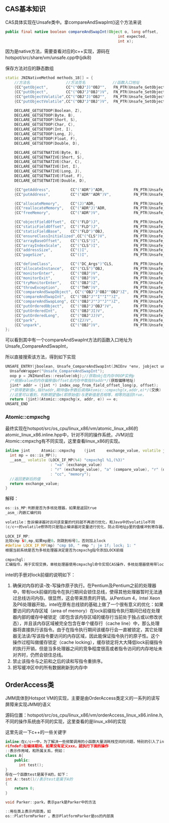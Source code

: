 ## CAS基本知识

CAS具体实现在Unsafe类中。拿compareAndSwapInt()这个方法来说

~~~java
public final native boolean compareAndSwapInt(Object o, long offset,
                                                  int expected,
                                                  int x);
~~~

因为是native方法，需要查看对应的c++实现，源码在hotspot/src/share/vm/unsafe.cpp中(jdk8)

保存方法对应的静态数组

~~~cpp
static JNINativeMethod methods_18[] = {
    //方法名                //方法签名            //函数入口地址
    {CC"getObject",        CC"("OBJ"J)"OBJ"",   FN_PTR(Unsafe_GetObject)},
    {CC"putObject",        CC"("OBJ"J"OBJ")V",  FN_PTR(Unsafe_SetObject)},
    {CC"getObjectVolatile",CC"("OBJ"J)"OBJ"",   FN_PTR(Unsafe_GetObjectVolatile)},
    {CC"putObjectVolatile",CC"("OBJ"J"OBJ")V",  FN_PTR(Unsafe_SetObjectVolatile)},

    DECLARE_GETSETOOP(Boolean, Z),
    DECLARE_GETSETOOP(Byte, B),
    DECLARE_GETSETOOP(Short, S),
    DECLARE_GETSETOOP(Char, C),
    DECLARE_GETSETOOP(Int, I),
    DECLARE_GETSETOOP(Long, J),
    DECLARE_GETSETOOP(Float, F),
    DECLARE_GETSETOOP(Double, D),

    DECLARE_GETSETNATIVE(Byte, B),
    DECLARE_GETSETNATIVE(Short, S),
    DECLARE_GETSETNATIVE(Char, C),
    DECLARE_GETSETNATIVE(Int, I),
    DECLARE_GETSETNATIVE(Long, J),
    DECLARE_GETSETNATIVE(Float, F),
    DECLARE_GETSETNATIVE(Double, D),

    {CC"getAddress",         CC"("ADR")"ADR,             FN_PTR(Unsafe_GetNativeAddress)},
    {CC"putAddress",         CC"("ADR""ADR")V",          FN_PTR(Unsafe_SetNativeAddress)},

    {CC"allocateMemory",     CC"(J)"ADR,                 FN_PTR(Unsafe_AllocateMemory)},
    {CC"reallocateMemory",   CC"("ADR"J)"ADR,            FN_PTR(Unsafe_ReallocateMemory)},
    {CC"freeMemory",         CC"("ADR")V",               FN_PTR(Unsafe_FreeMemory)},

    {CC"objectFieldOffset",  CC"("FLD")J",               FN_PTR(Unsafe_ObjectFieldOffset)},
    {CC"staticFieldOffset",  CC"("FLD")J",               FN_PTR(Unsafe_StaticFieldOffset)},
    {CC"staticFieldBase",    CC"("FLD")"OBJ,             FN_PTR(Unsafe_StaticFieldBaseFromField)},
    {CC"ensureClassInitialized",CC"("CLS")V",            FN_PTR(Unsafe_EnsureClassInitialized)},
    {CC"arrayBaseOffset",    CC"("CLS")I",               FN_PTR(Unsafe_ArrayBaseOffset)},
    {CC"arrayIndexScale",    CC"("CLS")I",               FN_PTR(Unsafe_ArrayIndexScale)},
    {CC"addressSize",        CC"()I",                    FN_PTR(Unsafe_AddressSize)},
    {CC"pageSize",           CC"()I",                    FN_PTR(Unsafe_PageSize)},

    {CC"defineClass",        CC"("DC_Args")"CLS,         FN_PTR(Unsafe_DefineClass)},
    {CC"allocateInstance",   CC"("CLS")"OBJ,             FN_PTR(Unsafe_AllocateInstance)},
    {CC"monitorEnter",       CC"("OBJ")V",               FN_PTR(Unsafe_MonitorEnter)},
    {CC"monitorExit",        CC"("OBJ")V",               FN_PTR(Unsafe_MonitorExit)},
    {CC"tryMonitorEnter",    CC"("OBJ")Z",               FN_PTR(Unsafe_TryMonitorEnter)},
    {CC"throwException",     CC"("THR")V",               FN_PTR(Unsafe_ThrowException)},
    {CC"compareAndSwapObject", CC"("OBJ"J"OBJ""OBJ")Z",  FN_PTR(Unsafe_CompareAndSwapObject)},
    {CC"compareAndSwapInt",  CC"("OBJ"J""I""I"")Z",      FN_PTR(Unsafe_CompareAndSwapInt)},
    {CC"compareAndSwapLong", CC"("OBJ"J""J""J"")Z",      FN_PTR(Unsafe_CompareAndSwapLong)},
    {CC"putOrderedObject",   CC"("OBJ"J"OBJ")V",         FN_PTR(Unsafe_SetOrderedObject)},
    {CC"putOrderedInt",      CC"("OBJ"JI)V",             FN_PTR(Unsafe_SetOrderedInt)},
    {CC"putOrderedLong",     CC"("OBJ"JJ)V",             FN_PTR(Unsafe_SetOrderedLong)},
    {CC"park",               CC"(ZJ)V",                  FN_PTR(Unsafe_Park)},
    {CC"unpark",             CC"("OBJ")V",               FN_PTR(Unsafe_Unpark)}
};
~~~

可以看到其中有一个compareAndSwapInt方法的函数入口地址为Unsafe_CompareAndSwapInt，

所以直接搜索该方法，得到如下实现

~~~cpp
UNSAFE_ENTRY(jboolean, Unsafe_CompareAndSwapInt(JNIEnv *env, jobject unsafe, jobject obj, jlong offset, jint e, jint x))
  UnsafeWrapper("Unsafe_CompareAndSwapInt");
  oop p = JNIHandles::resolve(obj);//获取obj在内存中OOP实例p
  /*根据value的内存偏移值offset去内存中取指针addr*/(获取偏移地址)
  jint* addr = (jint *) index_oop_from_field_offset_long(p, offset);
  /*获得更新值x,指针addr,期待值e参数后调用Atomic::cmpxchg(x,addr,e)*/(交换)
  //这里可以看到，判断期望值e(即原始值)与更新值是否相等，相等则返回true，
  return (jint)(Atomic::cmpxchg(x, addr, e)) == e;
UNSAFE_END
~~~

### Atomic::cmpxchg

最终实现在hotspot/src/os_cpu/linux_x86/vm/atomic_linux_x86的atomic_linux_x86.inline.hpp中，针对不同的操作系统，JVM对应Atomic::cmpxchg有不同实现，这里查看linux_x86的实现。

~~~cpp
inline jint     Atomic::cmpxchg    (jint     exchange_value, volatile jint*     dest, jint     compare_value) {
  int mp = os::is_MP();
  __asm__ volatile (LOCK_IF_MP(%4) "cmpxchgl %1,(%3)"
                    : "=a" (exchange_value)
                    : "r" (exchange_value), "a" (compare_value), "r" (dest), "r" (mp)
                    : "cc", "memory");
  //返回更新后的值
  return exchange_value;
}
~~~

解释：

~~~cpp
os::is_MP:判断是否为多核处理器，如果是返回true
_asm_:内嵌汇编代码
    
volatile：告诉编译器对访问该变量的代码就不再进行优化，和Java中的volatile不同
(c/c++的volatile修饰符只是阻止编译器对变量进行优化，防止将地址p里的值缓冲到寄存器，而不是从cache或者内存读。volatile这个一般在操作IO寄存器或者多线程编程的时候有用。)
    
LOCK_IF_MP:
比较cmp $0,mp,如果mp是0，则跳到标号1，否则加上lock
#define LOCK_IF_MP(mp) "cmp $0, " #mp "; je 1f; lock; 1: "
根据当前系统是否为多核处理器决定是否为cmpxchg指令添加LOCK前缀
    
cmpxchgl:
汇编指令，用于实现交换，单核处理器使用cmpxchgl命令实现CAS操作，多核处理器使用带lock前缀的cmpxchql命令实现CAS操作
~~~

intel的手册对lock前缀的说明如下：

1. 确保对内存的读-改-写操作原子执行。在Pentium及Pentium之前的处理器中，带有lock前缀的指令在执行期间会锁住总线，使得其他处理器暂时无法通过总线访问内存。很显然，这会带来昂贵的开销。从Pentium 4，Intel Xeon及P6处理器开始，intel在原有总线锁的基础上做了一个很有意义的优化：如果要访问的内存区域（area of memory）在lock前缀指令执行期间已经在处理器内部的缓存中被锁定（即包含该内存区域的缓存行当前处于独占或以修改状态），并且该内存区域被完全包含在单个缓存行（cache line）中，那么处理器将直接执行该指令。由于在指令执行期间该缓存行会一直被锁定，其它处理器无法读/写该指令要访问的内存区域，因此能保证指令执行的原子性。这个操作过程叫做缓存锁定（cache locking），缓存锁定将大大降低lock前缀指令的执行开销，但是当多处理器之间的竞争程度很高或者指令访问的内存地址未对齐时，仍然会锁住总线。
2. 禁止该指令与之前和之后的读和写指令重排序。
3. 把写缓冲区中的所有数据刷新到内存中

## OrderAccess类

JMM具体到Hotspot VM的实现，主要是由OrderAccess类定义的一系列的读写屏障来实现JMM的语义

源码位置：hotspot/src/os_cpu/linux_x86/vm/orderAccess_linux_x86.inline.h,不同的操作系统由不同的实现，这里查看的是linux_x86的实现

这里先说一下c++的一些关键字

~~~cpp
inline:在c/c++中，为了解决一些频繁调用的小函数大量消耗栈空间的问题，特别的引入了inline修饰符，表示内联函数。它只是一个对编译器的建议，最后能否真正内联，看编译器的意思，并且建议将它定义在头文件中。
#ifndef:在编译期间，如果没有定义xxx，就执行下面的操作
::表示作用域，和所属关系，例如：
class A{
    public:
      int test();
}
存在一个函数test是属于A的，如下：
int A::test()//表示test是属于A的
{
    return 0;
}

void Parker::park，表示park是Parker中的方法

::用在类上表示内部类，如
os::PlatformParker ，表示PlatformParker是os的内部类
~~~

